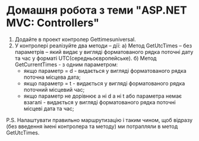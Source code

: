 # Домашня робота з теми "ASP.NET MVC: Controllers"

1. Додайте в проект контролер Gettimesuniversal.
2. У контролері реалізуйте два методи – дії:
    а) Метод GetUtcTimes – без параметрів – який видає у вигляді форматованого рядка поточні дату та час у форматі UTC(середньоєвропейське).
    б) Метод GetCurrentTimes - з одним параметром:
	- якщо параметр = d - видається у вигляді форматованого рядка поточна місцева дата;
	- якщо параметр = t - видається у вигляді форматованого рядка поточний місцевий час;
	- якщо параметр не дорівнює а ні d а ні t або параметра немає взагалі - видається у вигляді форматованого рядка поточні місцеві дата та час;

   
P.S. Налаштувати правильно маршрутизацію і таким чином, щоб відразу (без введення імені контролера та методу) ми потрапляли в метод GetUtcTimes.
